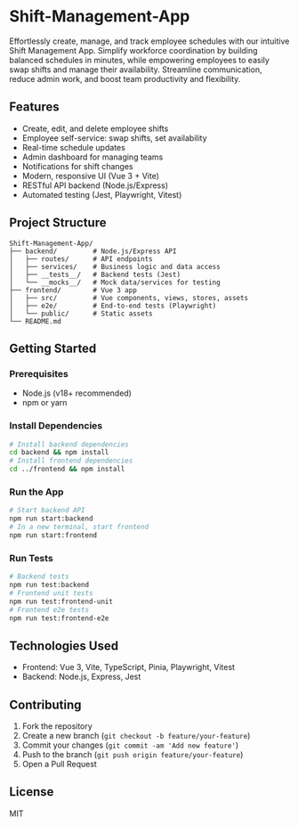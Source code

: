# Shift-Management-App
Effortlessly create, manage, and track employee schedules with our intuitive Shift Management App. Simplify workforce coordination by building balanced schedules in minutes, while empowering employees to easily swap shifts and manage their availability. Streamline communication, reduce admin work, and boost team productivity and flexibility.

## Features
- Create, edit, and delete employee shifts
- Employee self-service: swap shifts, set availability
- Real-time schedule updates
- Admin dashboard for managing teams
- Notifications for shift changes
- Modern, responsive UI (Vue 3 + Vite)
- RESTful API backend (Node.js/Express)
- Automated testing (Jest, Playwright, Vitest)

## Project Structure
```
Shift-Management-App/
├── backend/         # Node.js/Express API
│   ├── routes/      # API endpoints
│   ├── services/    # Business logic and data access
│   ├── __tests__/   # Backend tests (Jest)
│   └── __mocks__/   # Mock data/services for testing
├── frontend/        # Vue 3 app
│   ├── src/         # Vue components, views, stores, assets
│   ├── e2e/         # End-to-end tests (Playwright)
│   └── public/      # Static assets
└── README.md
```

## Getting Started
### Prerequisites
- Node.js (v18+ recommended)
- npm or yarn

### Install Dependencies
```sh
# Install backend dependencies
cd backend && npm install
# Install frontend dependencies
cd ../frontend && npm install
```

### Run the App
```sh
# Start backend API
npm run start:backend
# In a new terminal, start frontend
npm run start:frontend
```

### Run Tests
```sh
# Backend tests
npm run test:backend
# Frontend unit tests
npm run test:frontend-unit
# Frontend e2e tests
npm run test:frontend-e2e
```

## Technologies Used
- Frontend: Vue 3, Vite, TypeScript, Pinia, Playwright, Vitest
- Backend: Node.js, Express, Jest

## Contributing
1. Fork the repository
2. Create a new branch (`git checkout -b feature/your-feature`)
3. Commit your changes (`git commit -am 'Add new feature'`)
4. Push to the branch (`git push origin feature/your-feature`)
5. Open a Pull Request

## License
MIT
